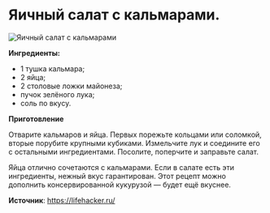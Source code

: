 # Яичный салат с кальмарами.

![Яичный салат с кальмарами](/images/Kulinar/Salad/salat-kalmar-yaica.jpg 'Яичный салат с кальмарами')

**Ингредиенты:**

- 1 тушка кальмара;
- 2 яйца;
- 2 столовые ложки майонеза;
- пучок зелёного лука;
- соль по вкусу.

**Приготовление**

Отварите кальмаров и яйца. Первых порежьте кольцами или соломкой, вторые порубите крупными кубиками. Измельчите лук и соедините его с остальными ингредиентами. Посолите, поперчите и заправьте салат.

Яйца отлично сочетаются с кальмарами. Если в салате есть эти ингредиенты, нежный вкус гарантирован. Этот рецепт можно дополнить консервированной кукурузой — будет ещё вкуснее.

**Источник**: https://lifehacker.ru/
